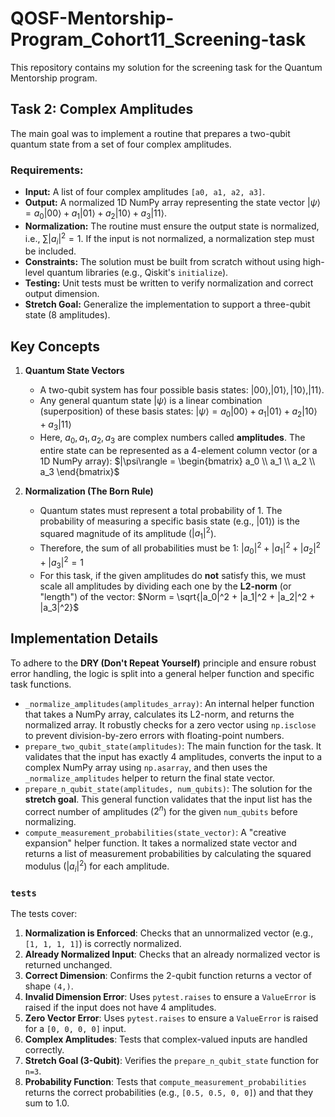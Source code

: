 # QOSF-Mentorship-Program_Cohort11_Screening-task

This repository contains my solution for the screening task for the Quantum Mentorship program.

## Task 2: Complex Amplitudes

The main goal was to implement a routine that prepares a two-qubit quantum state from a set of four complex amplitudes.

### Requirements:
* **Input:** A list of four complex amplitudes `[a0, a1, a2, a3]`.
* **Output:** A normalized 1D NumPy array representing the state vector $|\psi\rangle = a_0|00\rangle + a_1|01\rangle + a_2|10\rangle + a_3|11\rangle$.
* **Normalization:** The routine must ensure the output state is normalized, i.e., $\sum |a_i|^2 = 1$. If the input is not normalized, a normalization step must be included.
* **Constraints:** The solution must be built from scratch without using high-level quantum libraries (e.g., Qiskit's `initialize`).
* **Testing:** Unit tests must be written to verify normalization and correct output dimension.
* **Stretch Goal:** Generalize the implementation to support a three-qubit state (8 amplitudes).

## Key Concepts

1.  **Quantum State Vectors**
    * A two-qubit system has four possible basis states: $|00\rangle, |01\rangle, |10\rangle, |11\rangle$.
    * Any general quantum state $|\psi\rangle$ is a linear combination (superposition) of these basis states:
        $|\psi\rangle = a_0|00\rangle + a_1|01\rangle + a_2|10\rangle + a_3|11\rangle$
    * Here, $a_0, a_1, a_2, a_3$ are complex numbers called **amplitudes**. The entire state can be represented as a 4-element column vector (or a 1D NumPy array):
        $|\psi\rangle = \begin{bmatrix} a_0 \\ a_1 \\ a_2 \\ a_3 \end{bmatrix}$

2.  **Normalization (The Born Rule)**
    * Quantum states must represent a total probability of 1. The probability of measuring a specific basis state (e.g., $|01\rangle$) is the squared magnitude of its amplitude ($|a_1|^2$).
    * Therefore, the sum of all probabilities must be 1:
        $|a_0|^2 + |a_1|^2 + |a_2|^2 + |a_3|^2 = 1$
    * For this task, if the given amplitudes do **not** satisfy this, we must scale all amplitudes by dividing each one by the **L2-norm** (or "length") of the vector:
        $Norm = \sqrt{|a_0|^2 + |a_1|^2 + |a_2|^2 + |a_3|^2}$

## Implementation Details

To adhere to the **DRY (Don't Repeat Yourself)** principle and ensure robust error handling, the logic is split into a general helper function and specific task functions.

* `_normalize_amplitudes(amplitudes_array)`: An internal helper function that takes a NumPy array, calculates its L2-norm, and returns the normalized array. It robustly checks for a zero vector using `np.isclose` to prevent division-by-zero errors with floating-point numbers.
* `prepare_two_qubit_state(amplitudes)`: The main function for the task. It validates that the input has exactly 4 amplitudes, converts the input to a complex NumPy array using `np.asarray`, and then uses the `_normalize_amplitudes` helper to return the final state vector.
* `prepare_n_qubit_state(amplitudes, num_qubits)`: The solution for the **stretch goal**. This general function validates that the input list has the correct number of amplitudes ($2^n$) for the given `num_qubits` before normalizing.
* `compute_measurement_probabilities(state_vector)`: A "creative expansion" helper function. It takes a normalized state vector and returns a list of measurement probabilities by calculating the squared modulus ($|a_i|^2$) for each amplitude.

### `tests`

The tests cover:
1.  **Normalization is Enforced**: Checks that an unnormalized vector (e.g., `[1, 1, 1, 1]`) is correctly normalized.
2.  **Already Normalized Input**: Checks that an already normalized vector is returned unchanged.
3.  **Correct Dimension**: Confirms the 2-qubit function returns a vector of shape `(4,)`.
4.  **Invalid Dimension Error**: Uses `pytest.raises` to ensure a `ValueError` is raised if the input does not have 4 amplitudes.
5.  **Zero Vector Error**: Uses `pytest.raises` to ensure a `ValueError` is raised for a `[0, 0, 0, 0]` input.
6.  **Complex Amplitudes**: Tests that complex-valued inputs are handled correctly.
7.  **Stretch Goal (3-Qubit)**: Verifies the `prepare_n_qubit_state` function for `n=3`.
8.  **Probability Function**: Tests that `compute_measurement_probabilities` returns the correct probabilities (e.g., `[0.5, 0.5, 0, 0]`) and that they sum to 1.0.
